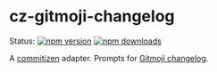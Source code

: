 # cz-gitmoji-changelog

Status:
[![npm version](https://img.shields.io/npm/v/cz-gitmoji-changelog.svg?style=flat-square)](https://www.npmjs.org/package/cz-gitmoji-changelog)
[![npm downloads](https://img.shields.io/npm/dm/cz-gitmoji-changelog.svg?style=flat-square)](http://npm-stat.com/charts.html?package=cz-gitmoji-changelog&from=2015-08-01)

A [commitizen](https://github.com/commitizen/cz-cli) adapter. Prompts for [Gitmoji changelog](https://gitmoji.carloscuesta.me/).
